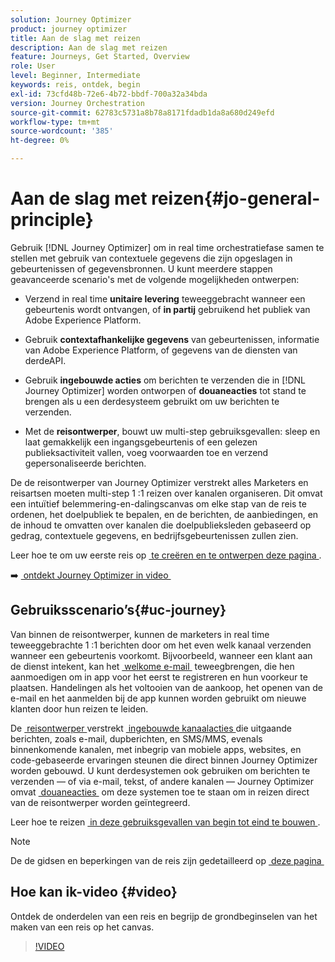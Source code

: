 ```yaml
---
solution: Journey Optimizer
product: journey optimizer
title: Aan de slag met reizen
description: Aan de slag met reizen
feature: Journeys, Get Started, Overview
role: User
level: Beginner, Intermediate
keywords: reis, ontdek, begin
exl-id: 73cfd48b-72e6-4b72-bbdf-700a32a34bda
version: Journey Orchestration
source-git-commit: 62783c5731a8b78a8171fdadb1da8a680d249efd
workflow-type: tm+mt
source-wordcount: '385'
ht-degree: 0%

---
```



# Aan de slag met reizen{#jo-general-principle}

Gebruik [!DNL Journey Optimizer] om in real time orchestratiefase samen te stellen met gebruik van contextuele gegevens die zijn opgeslagen in gebeurtenissen of gegevensbronnen. U kunt meerdere stappen geavanceerde scenario&#39;s met de volgende mogelijkheden ontwerpen:

* Verzend in real time **unitaire levering** teweeggebracht wanneer een gebeurtenis wordt ontvangen, of **in partij** gebruikend het publiek van Adobe Experience Platform.

* Gebruik **contextafhankelijke gegevens** van gebeurtenissen, informatie van Adobe Experience Platform, of gegevens van de diensten van derdeAPI.

* Gebruik **ingebouwde acties** om berichten te verzenden die in [!DNL Journey Optimizer] worden ontworpen of **douaneacties** tot stand te brengen als u een derdesysteem gebruikt om uw berichten te verzenden.

* Met de **reisontwerper**, bouwt uw multi-step gebruiksgevallen: sleep en laat gemakkelijk een ingangsgebeurtenis of een gelezen publieksactiviteit vallen, voeg voorwaarden toe en verzend gepersonaliseerde berichten.

De de reisontwerper van Journey Optimizer verstrekt alles Marketers en reisartsen moeten multi-step 1 :1 reizen over kanalen organiseren. Dit omvat een intuïtief belemmering-en-dalingscanvas om elke stap van de reis te ordenen, het doelpubliek te bepalen, en de berichten, de aanbiedingen, en de inhoud te omvatten over kanalen die doelpublieksleden gebaseerd op gedrag, contextuele gegevens, en bedrijfsgebeurtenissen zullen zien.

Leer hoe te om uw eerste reis op [&#x200B; te creëren en te ontwerpen deze pagina &#x200B;](journey-gs.md).

➡️ [&#x200B; ontdekt Journey Optimizer in video &#x200B;](#video)

## Gebruiksscenario’s{#uc-journey}

Van binnen de reisontwerper, kunnen de marketers in real time teweeggebrachte 1 :1 berichten door om het even welk kanaal verzenden wanneer een gebeurtenis voorkomt. Bijvoorbeeld, wanneer een klant aan de dienst intekent, kan het [&#x200B; welkome e-mail &#x200B;](message-to-subscribers-uc.md) teweegbrengen, die hen aanmoedigen om in app voor het eerst te registreren en hun voorkeur te plaatsen. Handelingen als het voltooien van de aankoop, het openen van de e-mail en het aanmelden bij de app kunnen worden gebruikt om nieuwe klanten door hun reizen te leiden.

De [&#x200B; reisontwerper &#x200B;](using-the-journey-designer.md) verstrekt [&#x200B; ingebouwde kanaalacties &#x200B;](journeys-message.md) die uitgaande berichten, zoals e-mail, dupberichten, en SMS/MMS, evenals binnenkomende kanalen, met inbegrip van mobiele apps, websites, en code-gebaseerde ervaringen steunen die direct binnen Journey Optimizer worden gebouwd. U kunt derdesystemen ook gebruiken om berichten te verzenden — of via e-mail, tekst, of andere kanalen — Journey Optimizer omvat [&#x200B; douaneacties &#x200B;](using-custom-actions.md) om deze systemen toe te staan om in reizen direct van de reisontwerper worden geïntegreerd.

Leer hoe te reizen [&#x200B; in deze gebruiksgevallen van begin tot eind te bouwen &#x200B;](jo-use-cases.md).

>[!NOTE]
>
>De de gidsen en beperkingen van de reis zijn gedetailleerd op [&#x200B; deze pagina &#x200B;](../start/guardrails.md)

## Hoe kan ik-video {#video}

Ontdek de onderdelen van een reis en begrijp de grondbeginselen van het maken van een reis op het canvas.

>[!VIDEO](https://video.tv.adobe.com/v/3430347?quality=12&captions=dut)
